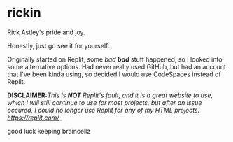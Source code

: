# rickin
Rick Astley's pride and joy.

Honestly, just go see it for yourself.

Originally started on Replit, some _bad **bad**_ stuff happened, so I looked into some alternative options.
Had never really used GitHub, but had an account that I've been kinda using, so decided I would use CodeSpaces instead of Replit.

**DISCLAIMER:**_This is **NOT** Replit's fault, and it is a great website to use, which I will still continue to use for most projects, but after an issue occured, I could no longer use Replit for any of my HTML projects. https://replit.com/__

good luck keeping braincellz
